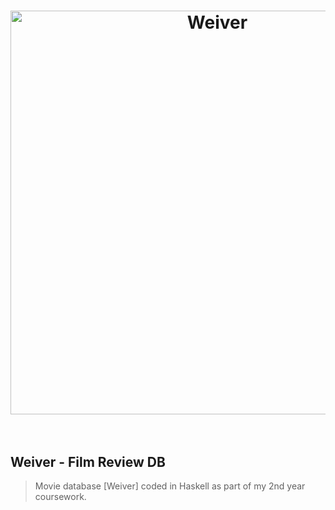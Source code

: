<h1 align="center">
	<img width="646" src="https://i.imgur.com/Zb44odC.png" alt="Weiver">
	<br>
	<br>
</h1>

## Weiver - Film Review DB
>Movie database [Weiver] coded in Haskell as part of my 2nd year coursework.